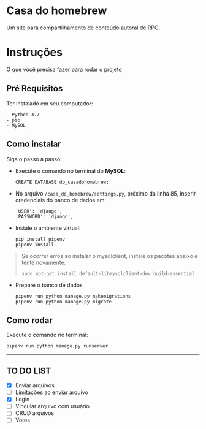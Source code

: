 # Casa do homebrew

Um site para compartilhamento de conteúdo autoral de RPG.

# Instruções
O que você precisa fazer para rodar o projeto

## Pré Requisitos
Ter instalado em seu computador:
```
- Python 3.7
- pip
- MySQL
```

## Como instalar
Siga o passo a passo:

-   Execute o comando no terminal do **MySQL**:
    ```
    CREATE DATABASE db_casadohomebrew;
    ```

-   No arquivo ```/casa_do_homebrew/settings.py```, próximo da linha 85, inserir credenciais do banco de dados em:
   
    ```
    'USER': 'django',
    'PASSWORD': 'django',
    ``` 


-   Instale o ambiente virtual:
    
    ```
    pip install pipenv
    pipenv install
    ```
    
> Se ocorrer erros ao instalar o mysqlclient, instale os pacotes abaixo e tente novamente:
>
>`sudo apt-get install default-libmysqlclient-dev build-essential`

-   Prepare o banco de dados
    ```
    pipenv run python manage.py makemigrations
    pipenv run python manage.py migrate
    ```
  
## Como rodar
Execute o comando no terminal:
```
pipenv run python manage.py runserver 
```

---

## TO DO LIST

- [x] Enviar arquivos
- [ ] Limitações ao enviar arquivo
- [x] Login
- [ ] Vincular arquivo com usuário
- [ ] CRUD arquivos
- [ ] Votos
